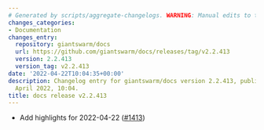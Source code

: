 ```yaml
---
# Generated by scripts/aggregate-changelogs. WARNING: Manual edits to this files will be overwritten.
changes_categories:
- Documentation
changes_entry:
  repository: giantswarm/docs
  url: https://github.com/giantswarm/docs/releases/tag/v2.2.413
  version: 2.2.413
  version_tag: v2.2.413
date: '2022-04-22T10:04:35+00:00'
description: Changelog entry for giantswarm/docs version 2.2.413, published on 22
  April 2022, 10:04.
title: docs release v2.2.413
---
```


- Add highlights for 2022-04-22 ([#1413](https://github.com/giantswarm/docs/pull/1413))
